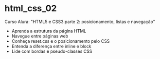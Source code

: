 # html_css_02
Curso Alura: "HTML5 e CSS3 parte 2: posicionamento, listas e navegação"

- Aprenda a estrutura da página HTML
- Navegue entre páginas web
- Conheça reset.css e o posicionamento pelo CSS
- Entenda a diferença entre inline e block
- Lide com bordas e pseudo-classes CSS
